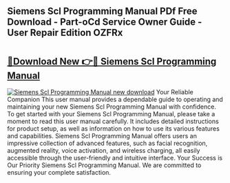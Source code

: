 ## Siemens Scl Programming Manual PDf Free Download - Part-oCd Service Owner Guide - User Repair Edition OZFRx

# <h2><a href="http://bc64696.oget.top/?id=Siemens+Scl+Programming+Manual">🔗Download New 👉🔴 Siemens Scl Programming Manual</a></h2>

[![Siemens Scl Programming Manual new download](https://i.imgur.com/5g1atiW.png)](http://bc64696.oget.top/?id=Siemens+Scl+Programming+Manual)
Your Reliable Companion This user manual provides a dependable guide to operating and maintaining your new Siemens Scl Programming Manual with confidence. To get started with your Siemens Scl Programming Manual, please take a moment to read this user manual carefully. It includes detailed instructions for product setup, as well as information on how to use its various features and capabilities. Siemens Scl Programming Manual offers users an impressive collection of advanced features, such as facial recognition, augmented reality, voice activation, and wireless charging, all easily accessible through the user-friendly and intuitive interface. Your Success is Our Priority Siemens Scl Programming Manual. We are committed to ensuring your complete satisfaction.

